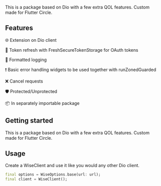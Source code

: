This is a package based on Dio with a few extra QOL features. Custom made for Flutter Circle.

## Features

🌐 Extension on Dio client

🍋 Token refresh with FreshSecureTokenStorage for OAuth tokens 

📑 Formatted logging

❗️ Basic error handling widgets to be used together with runZonedGuarded

❌ Cancel requests

🛡️ Protected/Unprotected

📦 In separately importable package

## Getting started

This is a package based on Dio with a few extra QOL features. Custom made for Flutter Circle.

## Usage

Create a WiseClient and use it like you would any other Dio client.

```dart
final options = WiseOptions.base(url: url);
final client = WiseClient();
```
